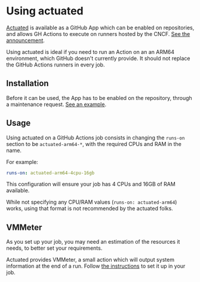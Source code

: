 # Using actuated

[Actuated](https://actuated.dev/) is available as a GitHub App which can be
enabled on repositories, and allows GH Actions to execute on runners hosted by
the CNCF. [See the announcement](https://actuated.dev/blog/arm-ci-cncf-ampere).

Using actuated is ideal if you need to run an Action on an an ARM64
environment, which GitHub doesn't currently provide.
It should not replace the GitHub Actions runners in every job.

## Installation

Before it can be used, the App has to be enabled on the repository, through a
maintenance request.  [See an
example](https://github.com/open-telemetry/community/issues/1954).

## Usage

Using actuated on a GitHub Actions job consists in changing the `runs-on`
section to be `actuated-arm64-*`, with the required CPUs and RAM in the name.

For example:

```yaml
runs-on: actuated-arm64-4cpu-16gb
```

This configuration will ensure your job has 4 CPUs and 16GB of RAM available.

While not specifying any CPU/RAM values (`runs-on: actuated-arm64`) works,
using that format is not recommended by the actuated folks.

## VMMeter

As you set up your job, you may need an estimation of the resources it needs,
to better set your requirements.

Actuated provides VMMeter, a small action which will output system information
at the end of a run.
Follow [the
instructions](https://gist.github.com/alexellis/1f33e581c75e11e161fe613c46180771)
to set it up in your job.
